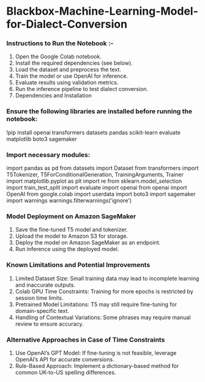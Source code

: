 # Blackbox-Machine-Learning-Model-for-Dialect-Conversion

### Instructions to Run the Notebook :-

1. Open the Google Colab notebook.
2. Install the required dependencies (see below).
3. Load the dataset and preprocess the text.
4. Train the model or use OpenAI for inference.
5. Evaluate results using validation metrics.
6. Run the inference pipeline to test dialect conversion.
7. Dependencies and Installation

### Ensure the following libraries are installed before running the notebook:

!pip install openai transformers datasets pandas scikit-learn evaluate matplotlib boto3 sagemaker

### Import necessary modules:

import pandas as pd
from datasets import Dataset
from transformers import T5Tokenizer, T5ForConditionalGeneration, TrainingArguments, Trainer
import matplotlib.pyplot as plt
import re
from sklearn.model_selection import train_test_split
import evaluate
import openai
from openai import OpenAI
from google.colab import userdata
import boto3
import sagemaker
import warnings
warnings.filterwarnings('ignore')

### Model Deployment on Amazon SageMaker

1. Save the fine-tuned T5 model and tokenizer.
2. Upload the model to Amazon S3 for storage.
3. Deploy the model on Amazon SageMaker as an endpoint.
4. Run inference using the deployed model.

### Known Limitations and Potential Improvements
1. Limited Dataset Size: Small training data may lead to incomplete learning and inaccurate outputs.
2. Colab GPU Time Constraints: Training for more epochs is restricted by session time limits.
3. Pretrained Model Limitations: T5 may still require fine-tuning for domain-specific text.
4. Handling of Contextual Variations: Some phrases may require manual review to ensure accuracy.

### Alternative Approaches in Case of Time Constraints
1. Use OpenAI’s GPT Model: If fine-tuning is not feasible, leverage OpenAI’s API for accurate conversions.
2. Rule-Based Approach: Implement a dictionary-based method for common UK-to-US spelling differences.
